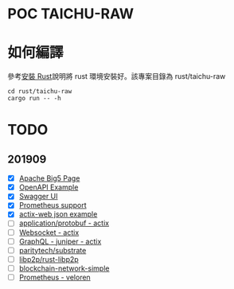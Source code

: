 # POC TAICHU-RAW
<!-- toc -->

# 如何編譯 

參考[安裝 Rust](https://www.rust-lang.org/zh-TW/tools/install)說明將 rust 環境安裝好。該專案目錄為 rust/taichu-raw

```shell
cd rust/taichu-raw
cargo run -- -h
```

# TODO 

## 201909

- [x] [Apache Big5 Page](./apache-big5.md)
- [x] [OpenAPI Example](../api/swagger-ui/index.html)
- [x] [Swagger UI](https://github.com/swagger-api/swagger-ui)
- [x] [Prometheus support](https://docs.rs/actix-web-prom/0.1.2/actix_web_prom/)
- [x] [actix-web json example](https://github.com/actix/examples/blob/master/json/)
- [ ] [application/protobuf - actix](https://github.com/actix/examples/tree/master/protobuf)
- [ ] [Websocket - actix](https://github.com/actix/examples/tree/master/websocket)
- [ ] [GraphQL - juniper - actix](https://github.com/actix/examples/tree/master/juniper)
- [ ] [paritytech/substrate](https://github.com/paritytech/substrate)
- [ ] [libp2p/rust-libp2p](https://github.com/libp2p/rust-libp2p)
- [ ] [blockchain-network-simple](https://docs.rs/blockchain-network-simple/0.5.0/blockchain_network_simple/)
- [ ] [Prometheus - veloren](https://gitlab.com/veloren/veloren/merge_requests/486)